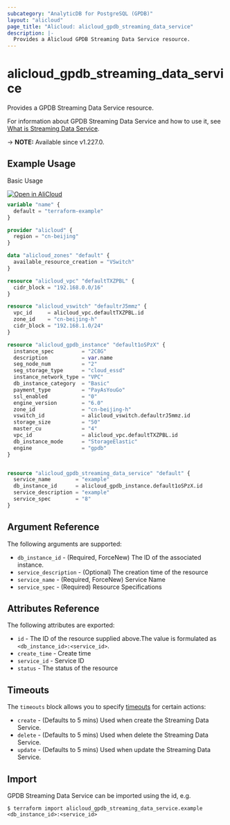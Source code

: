 ```yaml
---
subcategory: "AnalyticDB for PostgreSQL (GPDB)"
layout: "alicloud"
page_title: "Alicloud: alicloud_gpdb_streaming_data_service"
description: |-
  Provides a Alicloud GPDB Streaming Data Service resource.
---
```


# alicloud_gpdb_streaming_data_service

Provides a GPDB Streaming Data Service resource.



For information about GPDB Streaming Data Service and how to use it, see [What is Streaming Data Service](https://www.alibabacloud.com/help/en/).

-> **NOTE:** Available since v1.227.0.

## Example Usage

Basic Usage

<div style="display: block;margin-bottom: 40px;"><div class="oics-button" style="float: right;position: absolute;margin-bottom: 10px;">
  <a href="https://api.aliyun.com/terraform?resource=alicloud_gpdb_streaming_data_service&exampleId=7e176e52-ad81-ea32-7963-6d778d3a85c51c3f1298&activeTab=example&spm=docs.r.gpdb_streaming_data_service.0.7e176e52ad&intl_lang=EN_US" target="_blank">
    <img alt="Open in AliCloud" src="https://img.alicdn.com/imgextra/i1/O1CN01hjjqXv1uYUlY56FyX_!!6000000006049-55-tps-254-36.svg" style="max-height: 44px; max-width: 100%;">
  </a>
</div></div>

```terraform
variable "name" {
  default = "terraform-example"
}

provider "alicloud" {
  region = "cn-beijing"
}

data "alicloud_zones" "default" {
  available_resource_creation = "VSwitch"
}

resource "alicloud_vpc" "defaultTXZPBL" {
  cidr_block = "192.168.0.0/16"
}

resource "alicloud_vswitch" "defaultrJ5mmz" {
  vpc_id     = alicloud_vpc.defaultTXZPBL.id
  zone_id    = "cn-beijing-h"
  cidr_block = "192.168.1.0/24"
}

resource "alicloud_gpdb_instance" "default1oSPzX" {
  instance_spec         = "2C8G"
  description           = var.name
  seg_node_num          = "2"
  seg_storage_type      = "cloud_essd"
  instance_network_type = "VPC"
  db_instance_category  = "Basic"
  payment_type          = "PayAsYouGo"
  ssl_enabled           = "0"
  engine_version        = "6.0"
  zone_id               = "cn-beijing-h"
  vswitch_id            = alicloud_vswitch.defaultrJ5mmz.id
  storage_size          = "50"
  master_cu             = "4"
  vpc_id                = alicloud_vpc.defaultTXZPBL.id
  db_instance_mode      = "StorageElastic"
  engine                = "gpdb"
}


resource "alicloud_gpdb_streaming_data_service" "default" {
  service_name        = "example"
  db_instance_id      = alicloud_gpdb_instance.default1oSPzX.id
  service_description = "example"
  service_spec        = "8"
}
```

## Argument Reference

The following arguments are supported:
* `db_instance_id` - (Required, ForceNew) The ID of the associated instance.
* `service_description` - (Optional) The creation time of the resource
* `service_name` - (Required, ForceNew) Service Name
* `service_spec` - (Required) Resource Specifications

## Attributes Reference

The following attributes are exported:
* `id` - The ID of the resource supplied above.The value is formulated as `<db_instance_id>:<service_id>`.
* `create_time` - Create time
* `service_id` - Service ID
* `status` - The status of the resource

## Timeouts

The `timeouts` block allows you to specify [timeouts](https://www.terraform.io/docs/configuration-0-11/resources.html#timeouts) for certain actions:
* `create` - (Defaults to 5 mins) Used when create the Streaming Data Service.
* `delete` - (Defaults to 5 mins) Used when delete the Streaming Data Service.
* `update` - (Defaults to 5 mins) Used when update the Streaming Data Service.

## Import

GPDB Streaming Data Service can be imported using the id, e.g.

```shell
$ terraform import alicloud_gpdb_streaming_data_service.example <db_instance_id>:<service_id>
```